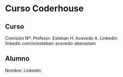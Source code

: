 # Curso Coderhouse

## Curso
Comisión Nº:
Profesor: Esteban H. Acevedo A.
Linkedin: linkedin.com/in/esteban-acevedo-aberastain

## Alumno
Nombre:
Linkedin: